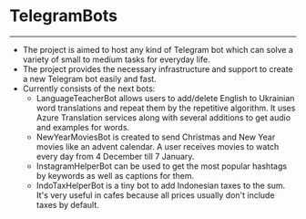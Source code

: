 # TelegramBots
<hr/>

- The project is aimed to host any kind of Telegram bot which can solve a variety of small to medium tasks for everyday life.
- The project provides the necessary infrastructure and support to create a new Telegram bot easily and fast.
- Currently consists of the next bots:
  - LanguageTeacherBot allows users to add/delete English to Ukrainian word translations and repeat them by the repetitive algorithm. It uses Azure Translation services along with several additions to get audio and examples for words.
  - NewYearMoviesBot is created to send Christmas and New Year movies like an advent calendar. A user receives movies to watch every day from 4 December till 7 January. 
  - InstagramHelperBot can be used to get the most popular hashtags by keywords as well as captions for them. 
  - IndoTaxHelperBot is a tiny bot to add Indonesian taxes to the sum. It's very useful in cafes because all prices usually don't include taxes by default.  
  
